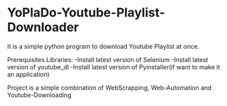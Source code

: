 # YoPlaDo-Youtube-Playlist-Downloader


It is a simple python program to download Youtube Playlist at once.


Prerequisites Libraries:
-Install latest version of Selenium
-Install latest version of youtube_dl
-Install latest version of Pyinstaller(if want to make it an application)


Project is a simple combination of WebScrapping, Web-Automation and Youtube-Downloading
